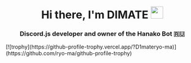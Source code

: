<h1 align="center">Hi there, I'm DIMATE</a> 
<img src="https://github.com/blackcater/blackcater/raw/main/images/Hi.gif" height="32"/></h1>
<h3 align="center">Discord.js developer and owner of the Hanako Bot 🇷🇺</h3>
[![trophy](https://github-profile-trophy.vercel.app/?D1materyo-ma)](https://github.com/ryo-ma/github-profile-trophy)
